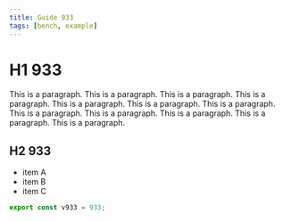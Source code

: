 ```yaml
---
title: Guide 933
tags: [bench, example]
---
```


# H1 933

This is a paragraph. This is a paragraph. This is a paragraph. This is a paragraph. This is a paragraph. This is a paragraph. This is a paragraph. This is a paragraph. This is a paragraph. This is a paragraph. This is a paragraph. This is a paragraph. 

## H2 933

- item A
- item B
- item C

```ts
export const v933 = 933;
```